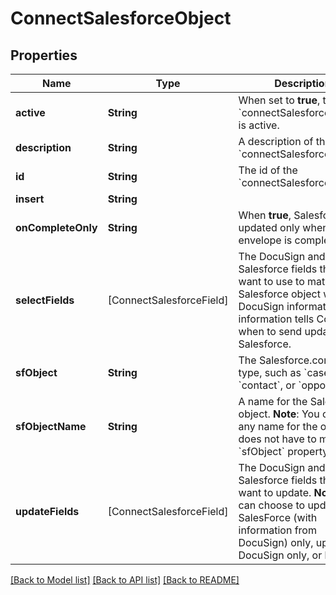 # ConnectSalesforceObject

## Properties
Name | Type | Description | Notes
------------ | ------------- | ------------- | -------------
**active** | **String** | When set to **true**, the &#x60;connectSalesforceObject&#x60; is active. | [optional] 
**description** | **String** | A description of the &#x60;connectSalesforceObject&#x60;. | [optional] 
**id** | **String** | The id of the &#x60;connectSalesforceObject&#x60;. | [optional] 
**insert** | **String** |  | [optional] 
**onCompleteOnly** | **String** | When **true**, Salesforce is updated only when the envelope is complete. | [optional] 
**selectFields** | [ConnectSalesforceField] | The DocuSign and Salesforce fields that you want to use to match a Salesforce object with DocuSign information. This information tells Connect when to send updates to Salesforce. | [optional] 
**sfObject** | **String** | The Salesforce.com object type, such as &#x60;case&#x60;, &#x60;contact&#x60;, or &#x60;opportunity&#x60;. | [optional] 
**sfObjectName** | **String** | A name for the Salesforce object.  **Note**: You can enter any name for the object. It does not have to match the &#x60;sfObject&#x60; property. | [optional] 
**updateFields** | [ConnectSalesforceField] | The DocuSign and Salesforce fields that you want to update.   **Note**: You can choose to update SalesForce (with information from DocuSign) only, update DocuSign only, or both. | [optional] 

[[Back to Model list]](../README.md#documentation-for-models) [[Back to API list]](../README.md#documentation-for-api-endpoints) [[Back to README]](../README.md)


